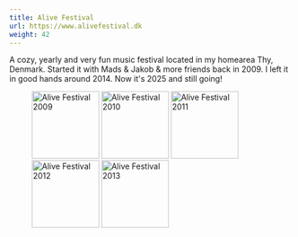 ```yaml
---
title: Alive Festival
url: https://www.alivefestival.dk
weight: 42
---
```

A cozy, yearly and very fun music festival located in my homearea Thy, Denmark. Started it with Mads & Jakob & more friends back in 2009. I left it in good hands around 2014. Now it's 2025 and still going!

<figure class="row">
	<img loading="lazy" src="/assets/alivefestival-2009-web.webp" alt="Alive Festival 2009" width="120">
	<img loading="lazy" src="/assets/alivefestival-2010-web.webp" alt="Alive Festival 2010" width="120">
	<img loading="lazy" src="/assets/alivefestival-2011-web.webp" alt="Alive Festival 2011" width="120">
	<img loading="lazy" src="/assets/alivefestival-2012-web.webp" alt="Alive Festival 2012" width="120">
	<img loading="lazy" src="/assets/alivefestival-2013-web.webp" alt="Alive Festival 2013" width="120">
</figure>

<!-- <img src="/src/assets/alivefestival-2012-stemning.jpg" alt=""> -->
